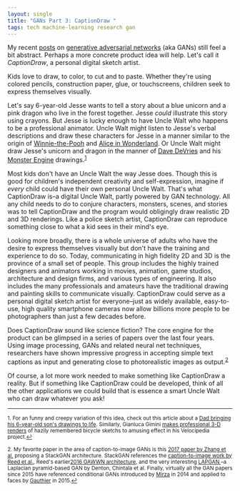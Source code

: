 ```yaml
---
layout: single
title: "GANs Part 3: CaptionDraw "
tags: tech machine-learning research gan
---
```


My recent [posts](/blog/2018/GANs-part-2-counterfeit-money/) on [generative adversarial networks](/blog/2018/generative-adversarial-networks/) (aka GANs) still feel a bit abstract. Perhaps a more concrete product idea will help. Let's call it *CaptionDraw*, a personal digital sketch artist.

Kids love to draw, to color, to cut and to paste. Whether they're using colored pencils, construction paper, glue, or touchscreens,  children seek to express themselves visually. 

Let's say 6-year-old Jesse wants to tell a story about a blue unicorn and a pink dragon who live in the forest together. Jesse *could* illustrate this story using crayons. But Jesse is lucky enough to have Uncle Walt who happens to be a professional animator. Uncle Walt might listen to Jesse's verbal descriptions and draw these characters for Jesse in a manner similar to the origin of [Winnie-the-Pooh](https://en.wikipedia.org/wiki/Winnie-the-Pooh#Origin) and [Alice in Wonderland](https://en.wikipedia.org/wiki/Alice%27s_Adventures_in_Wonderland#Background).  Or Uncle Walt might draw Jesse's unicorn and dragon in the manner of  [Dave DeVries](https://goodmenproject.com/arts/the-monster-engine-an-interview-with-dave-devries/) and his [Monster Engine](https://www.themonsterengine.com/about) drawings.<sup><a href="#fn1" id="ref1">1</a></sup>

Most kids don't have an Uncle Walt the way Jesse does. Though this is good for children's independent creativity and self-expression, imagine if *every* child could have their own personal Uncle Walt. That's what CaptionDraw is–a digital Uncle Walt, partly powered by GAN technology. All any child needs to do to conjure characters, monsters, scenes, and stories was to tell CaptionDraw and the program would obligingly draw realistic 2D and 3D renderings. Like a police sketch artist, CaptionDraw can reproduce something close to what a kid sees in their mind's eye. 

Looking more broadly, there is a whole universe of adults who have the desire to express themselves visually but don't have the training and experience to do so. Today, communicating in high fidelity 2D and 3D is the province of a small set of people. This group includes the  highly trained designers and animators working in movies, animation, game studios, architecture and design firms, and various types of engineering. It also includes the many professionals and amateurs have the traditional drawing and painting skills to communicate visually. CaptionDraw could serve as a personal digital sketch artist for everyone–just as widely available, easy-to-use, high quality smartphone cameras now allow billions more people to be photographers than just a few decades before.

Does CaptionDraw sound like science fiction? The core engine for the product can be glimpsed in a series of papers over the last four years. Using image processing, GANs and related neural net techniques, researchers have shown impressive progress in accepting simple text captions as input and generating close to photorealistic images as output.<sup><a href="#fn2" id="ref2">2</a></sup> 

Of course, a lot more work needed to make something like CaptionDraw a reality.  But if something like CaptionDraw could be developed, think of all the other applications we could build that is essence a smart Uncle Walt who can draw whatever you ask!


---
<sup id="fn1">1. For an funny and creepy variation of this idea, check out this article about a [Dad bringing his 6-year-old son's drawings to life](https://www.boredpanda.com/kid-drawings-things-i-have-drawn-dom/). Similarly, Gianluca Gimini [makes professional 3-D renders](https://www.dezeen.com/2016/06/19/velocipedia-project-hopeless-bicycle-drawings-life-digital-renders-gianluca-gimini/) of hazily remembered bicycle sketchs to amusing effect in his Velocipedia project.<a href="#ref1" title="Return to text.">↩</a></sup>

<sup id="fn2">2. My favorite paper in the area of caption-to-image GANs is this [2017 paper by Zhang et al.](https://arxiv.org/abs/1612.03242) proposing a StackGAN architecture. StackGAN references the [caption-to-image work by Reed et al.](https://arxiv.org/abs/1605.05396), Reed's earlier[2016 GAWWN architecture](https://arxiv.org/abs/1610.02454), and the very interesting [LAPGAN ](https://arxiv.org/abs/1506.05751) –a Laplacian pyramid-based GAN by Denton, Chintala et al. Finally, virtually all the GAN papers since 2015 have referenced conditional GANs introduced by [Mirza](https://arxiv.org/abs/1411.1784) in 2014 and applied to faces by [Gauthier](https://pdfs.semanticscholar.org/42f6/f5454dda99d8989f9814989efd50fe807ee8.pdf) in 2015.<a href="#ref2" title="Return to text.">↩</a></sup>
